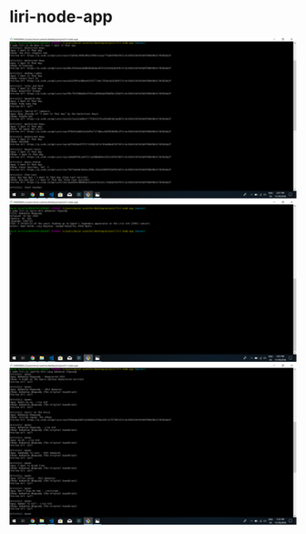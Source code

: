 # liri-node-app
![](images/do-what-it-says.png)
![](images/movie-bohemian-rhapsody.png)
![](images/song-bohemian-rhapsody.png)
